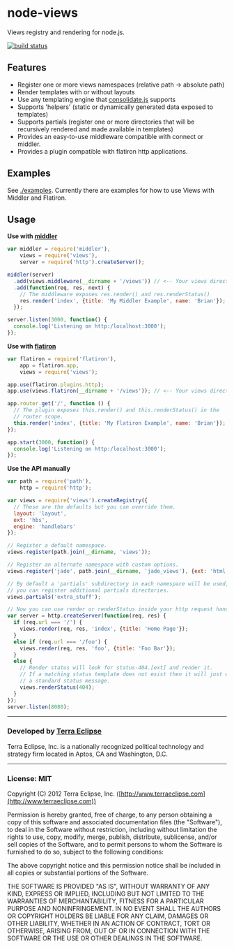 node-views
==========

Views registry and rendering for node.js.

[![build status](https://secure.travis-ci.org/cpsubrian/node-views.png)](http://travis-ci.org/cpsubrian/node-views)

Features
--------
- Register one or more views namespaces (relative path -> absolute path)
- Render templates with or without layouts
- Use any templating engine that [consolidate.js](https://github.com/visionmedia/consolidate.js) supports
- Supports 'helpers' (static or dynamically generated data exposed to templates)
- Supports partials (register one or more directories that will be recursively rendered and made available in templates)
- Provides an easy-to-use middleware compatible with connect or middler.
- Provides a plugin compatible with flatiron http applications.

Examples
--------
See [./examples](https://github.com/cpsubrian/node-views/tree/master/examples). Currently there are examples for how to use Views with Middler and Flatiron.

Usage
-----
**Use with [middler](http://github.com/carlos8f/node-middler)**
```js
var middler = require('middler'),
    views = require('views'),
    server = require('http').createServer();

middler(server)
  .add(views.middleware(__dirname + '/views')) // <-- Your views directory
  .add(function(req, res, next) {
    // The middleware exposes res.render() and res.renderStatus()
    res.render('index', {title: 'My Middler Example', name: 'Brian'});
  });

server.listen(3000, function() {
  console.log('Listening on http:/localhost:3000');
});
```

**Use with [flatiron](http://flatironjs.org/)**
```js
var flatiron = require('flatiron'),
    app = flatiron.app,
    views = require('views');

app.use(flatiron.plugins.http);
app.use(views.flatiron(__dirname + '/views')); // <-- Your views directory

app.router.get('/', function () {
  // The plugin exposes this.render() and this.renderStatus() in the
  // router scope.
  this.render('index', {title: 'My Flatiron Example', name: 'Brian'});
});

app.start(3000, function() {
  console.log('Listening on http:/localhost:3000');
});
```

**Use the API manually**
```js
var path = require('path'),
    http = require('http');

var views = require('views').createRegistry({
  // These are the defaults but you can override them.
  layout: 'layout',
  ext: 'hbs',
  engine: 'handlebars'
});

// Register a default namespace.
views.register(path.join(__dirname, 'views'));

// Register an alternate namespace with custom options.
views.register('jade', path.join(__dirname, 'jade_views'), {ext: 'html', engine: 'jade'});

// By default a 'partials' subdirectory in each namespace will be used, however,
// you can register additional partials directories.
views.partials('extra_stuff');

// Now you can use render or renderStatus inside your http request handlers.
var server = http.createServer(function(req, res) {
  if (req.url === '/') {
    views.render(req, res, 'index', {title: 'Home Page'});
  }
  else if (req.url === '/foo') {
    views.render(req, res, 'foo', {title: 'Foo Bar'});
  }
  else {
    // Render status will look for status-404.[ext] and render it.
    // If a matching status template does not exist then it will just write
    // a standard status message.
    views.renderStatus(404);
  }
});
server.listen(8080);
```

- - -

### Developed by [Terra Eclipse](http://www.terraeclipse.com)
Terra Eclipse, Inc. is a nationally recognized political technology and
strategy firm located in Aptos, CA and Washington, D.C.

- - -

### License: MIT
Copyright (C) 2012 Terra Eclipse, Inc. ([http://www.terraeclipse.com](http://www.terraeclipse.com))

Permission is hereby granted, free of charge, to any person obtaining a copy
of this software and associated documentation files (the "Software"), to deal
in the Software without restriction, including without limitation the rights
to use, copy, modify, merge, publish, distribute, sublicense, and/or sell
copies of the Software, and to permit persons to whom the Software is furnished
to do so, subject to the following conditions:

The above copyright notice and this permission notice shall be included in
all copies or substantial portions of the Software.

THE SOFTWARE IS PROVIDED "AS IS", WITHOUT WARRANTY OF ANY KIND, EXPRESS OR
IMPLIED, INCLUDING BUT NOT LIMITED TO THE WARRANTIES OF MERCHANTABILITY,
FITNESS FOR A PARTICULAR PURPOSE AND NONINFRINGEMENT. IN NO EVENT SHALL THE
AUTHORS OR COPYRIGHT HOLDERS BE LIABLE FOR ANY CLAIM, DAMAGES OR OTHER
LIABILITY, WHETHER IN AN ACTION OF CONTRACT, TORT OR OTHERWISE, ARISING FROM,
OUT OF OR IN CONNECTION WITH THE SOFTWARE OR THE USE OR OTHER DEALINGS IN THE
SOFTWARE.
